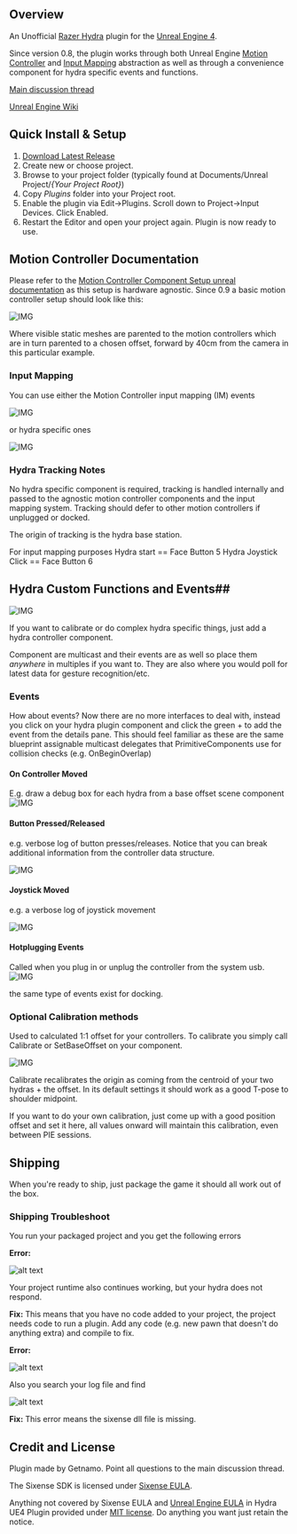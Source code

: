 ## Overview ##

An Unofficial [Razer Hydra](https://en.wikipedia.org/wiki/Razer_Hydra) plugin for the [Unreal Engine 4](https://www.unrealengine.com/). 

Since version 0.8, the plugin works through both Unreal Engine [Motion Controller](https://docs.unrealengine.com/latest/INT/Platforms/VR/MotionController/) and [Input Mapping](https://docs.unrealengine.com/latest/INT/Gameplay/Input/) abstraction as well as through a convenience component for hydra specific events and functions.

[Main discussion thread](https://forums.unrealengine.com/showthread.php?3505-Razer-Hydra-Plugin)

[Unreal Engine Wiki](https://wiki.unrealengine.com/Unofficial_Hydra_Plugin)

## Quick Install & Setup ##

 1.	[Download Latest Release](https://github.com/getnamo/hydra-ue4/releases)
 2.	Create new or choose project.
 3.	Browse to your project folder (typically found at Documents/Unreal Project/*{Your Project Root}*)
 4.	Copy *Plugins* folder into your Project root.
 5.    Enable the plugin via Edit->Plugins. Scroll down to Project->Input Devices. Click Enabled.
 5.	Restart the Editor and open your project again. Plugin is now ready to use.

## Motion Controller Documentation ##

Please refer to the [Motion Controller Component Setup unreal documentation](https://docs.unrealengine.com/latest/INT/Platforms/VR/MotionController/index.html) as this setup is hardware agnostic. Since 0.9 a basic motion controller setup should look like this:

![IMG](http://i.imgur.com/vbrj4wY.png)

Where visible static meshes are parented to the motion controllers which are in turn parented to a chosen offset, forward by 40cm from the camera in this particular example.

### Input Mapping

You can use either the Motion Controller input mapping (IM) events

![IMG](http://i.imgur.com/toBD86X.png)

or hydra specific ones

![IMG](http://i.imgur.com/4Y2QyLh.png)

### Hydra Tracking Notes

No hydra specific component is required, tracking is handled internally and passed to the agnostic motion controller components and the input mapping system. Tracking should defer to other motion controllers if unplugged or docked.

The origin of tracking is the hydra base station.

For input mapping purposes
Hydra start == Face Button 5
Hydra Joystick Click == Face Button 6

## Hydra Custom Functions and Events##

![IMG](http://i.imgur.com/wlpdujf.png)

If you want to calibrate or do complex hydra specific things, just add a hydra controller component. 

Component are multicast and their events are as well so place them *anywhere* in multiples if you want to. They are also where you would poll for latest data for gesture recognition/etc.

### Events
How about events? Now there are no more interfaces to deal with, instead you click on your hydra plugin component and click the green + to add the event from the details pane. This should feel familiar as these are the same blueprint assignable multicast delegates that PrimitiveComponents use for collision checks (e.g. OnBeginOverlap)

#### On Controller Moved

E.g. draw a debug box for each hydra from a base offset scene component
![IMG](http://i.imgur.com/2IMOcTR.png)

#### Button Pressed/Released

e.g. verbose log of button presses/releases. Notice that you can break additional information from the controller data structure.

![IMG](http://i.imgur.com/g9OUtM9.png)


#### Joystick Moved

e.g. a verbose log of joystick movement


![IMG](http://i.imgur.com/eDDlKqZ.png)

#### Hotplugging Events

Called when you plug in or unplug the controller from the system usb.
![IMG](http://i.imgur.com/jTfeerB.png)

the same type of events exist for docking.

### Optional Calibration methods
Used to calculated 1:1 offset for your controllers. To calibrate you simply call Calibrate or SetBaseOffset on your component.

![IMG](http://i.imgur.com/BAyjapm.png)

Calibrate recalibrates the origin as coming from the centroid of your two hydras + the offset. In its default settings it should work as a good T-pose to shoulder midpoint.

If you want to do your own calibration, just come up with a good position offset and set it here, all values onward will maintain this calibration, even between PIE sessions.

## Shipping ##

When you're ready to ship, just package the game it should all work out of the box.

### Shipping Troubleshoot ###

You run your packaged project and you get the following errors

**Error:**

![alt text](http://i.imgur.com/IEIk7Rm.png "No Code Project Error")

Your project runtime also continues working, but your hydra does not respond.

**Fix:** This means that you have no code added to your project, the project needs code to run a plugin. Add any code (e.g. new pawn that doesn't do anything extra) and compile to fix.

**Error:**

![alt text](http://i.imgur.com/j4UAp8t.png "DLL not found Error")

Also you search your log file and find 

![alt text](http://i.imgur.com/jy6nsmX.png "Log of DLL not found Error")

**Fix:** This error means the sixense dll file is missing.

## Credit and License
Plugin made by Getnamo. Point all questions to the main discussion thread.

The Sixense SDK is licensed under [Sixense EULA](http://sixense.com/eula).

Anything not covered by Sixense EULA and [Unreal Engine EULA](https://www.unrealengine.com/eula) in Hydra UE4 Plugin provided under [MIT license](https://en.wikipedia.org/wiki/MIT_License). Do anything you want just retain the notice.
